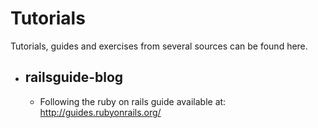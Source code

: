 # Tutorials
Tutorials, guides and exercises from several sources can be found here.

* ## railsguide-blog
	* Following the ruby on rails guide available at: http://guides.rubyonrails.org/
